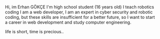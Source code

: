 Hi, im Erhan GÖKÇE 
I'm high school student (16 years old)
I teach robotics coding
I am a web developer, I am an expert in cyber security and robotic coding, 
but these skills are insufficient for a better future, so I want to start a career in web development and study computer engineering.

life is short, time is precious..
